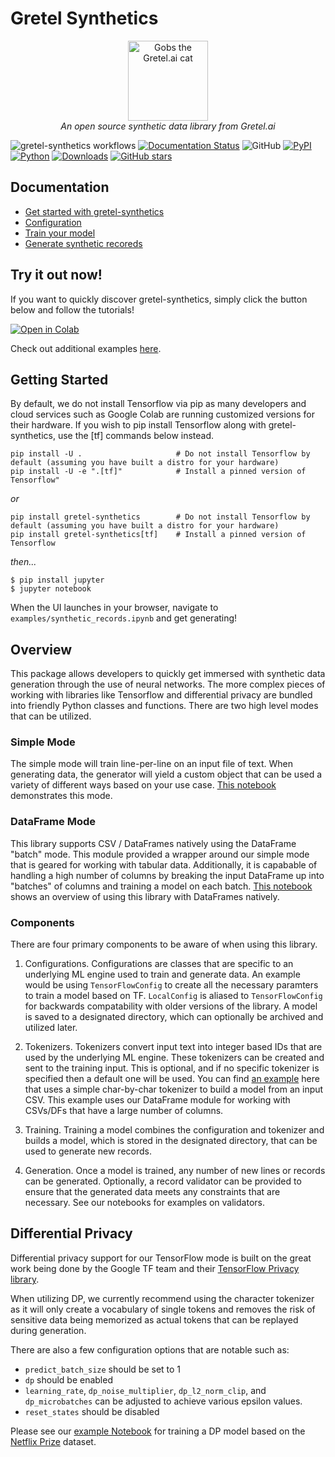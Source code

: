 # Gretel Synthetics
<p align="center">
    <a href="https://gretel.ai"><img width="128px" src="https://gretel-public-website.s3.amazonaws.com/assets/gobs_the_cat_@1x.png" alt="Gobs the Gretel.ai cat" /></a><br />
    <i>An open source synthetic data library from Gretel.ai</i>
</p>

![gretel-synthetics workflows](https://github.com/gretelai/gretel-synthetics/workflows/gretel-synthetics%20workflows/badge.svg)
[![Documentation Status](https://readthedocs.org/projects/gretel-synthetics/badge/?version=stable)](https://gretel-synthetics.readthedocs.io/en/stable/?badge=stable)
![GitHub](https://img.shields.io/github/license/gretelai/gretel-synthetics)
[![PyPI](https://badge.fury.io/py/gretel-synthetics.svg)](https://badge.fury.io/py/gretel-synthetics)
[![Python](https://img.shields.io/pypi/pyversions/gretel-synthetics.svg)](https://github.com/gretelai/gretel-synthetics)
[![Downloads](https://pepy.tech/badge/gretel-synthetics)](https://pepy.tech/project/gretel-synthetics)
[![GitHub stars](https://img.shields.io/github/stars/gretelai/gretel-synthetics?style=social)](https://github.com/gretelai/gretel-synthetics)

## Documentation
* [Get started with gretel-synthetics](https://gretel-synthetics.readthedocs.io/en/stable/)
* [Configuration](https://gretel-synthetics.readthedocs.io/en/stable/api/config.html)
* [Train your model](https://gretel-synthetics.readthedocs.io/en/stable/api/train.html)
* [Generate synthetic recoreds](https://gretel-synthetics.readthedocs.io/en/stable/api/generate.html)


## Try it out now!
If you want to quickly discover gretel-synthetics, simply click the button below and follow the tutorials!

[![Open in Colab](https://colab.research.google.com/assets/colab-badge.svg)](https://colab.research.google.com/github/gretelai/gretel-synthetics/blob/master/examples/synthetic_records.ipynb)

Check out additional examples [here](https://github.com/gretelai/gretel-synthetics/tree/master/examples).

## Getting Started

By default, we do not install Tensorflow via pip as many developers and cloud services such as Google Colab are
running customized versions for their hardware. If you wish to pip install Tensorflow along with gretel-synthetics,
use the [tf] commands below instead.

```
pip install -U .                     # Do not install Tensorflow by default (assuming you have built a distro for your hardware)
pip install -U -e ".[tf]"            # Install a pinned version of Tensorflow"
```

_or_

```
pip install gretel-synthetics        # Do not install Tensorflow by default (assuming you have built a distro for your hardware)
pip install gretel-synthetics[tf]    # Install a pinned version of Tensorflow
```

_then..._

```
$ pip install jupyter
$ jupyter notebook
```

When the UI launches in your browser, navigate to `examples/synthetic_records.ipynb` and get generating!


## Overview

This package allows developers to quickly get immersed with synthetic data generation through the use of neural networks. The more complex pieces of working with libraries like Tensorflow and differential privacy are bundled into friendly Python classes and functions.  There are two high level modes that can be utilized.  

### Simple Mode

The simple mode will train line-per-line on an input file of text.  When generating data, the generator will yield a custom object that can be used a variety of different ways based on your use case.  [This notebook](https://github.com/gretelai/gretel-synthetics/blob/master/examples/tensorflow/simple-character-model.ipynb) demonstrates this mode.

### DataFrame Mode

This library supports CSV / DataFrames natively using the DataFrame "batch" mode. This module provided a wrapper around our simple mode that is geared for working with tabular data.  Additionally, it is capabable of handling a high number of columns by breaking the input DataFrame up into "batches" of columns and training a model on each batch.  [This notebook](https://github.com/gretelai/gretel-synthetics/blob/master/examples/dataframe_batch.ipynb) shows an overview of using this library with DataFrames natively.

### Components

There are four primary components to be aware of when using this library.

1) Configurations. Configurations are classes that are specific to an underlying ML engine used to train and generate data.  An example would be using `TensorFlowConfig` to create all the necessary paramters to train a model based on TF. `LocalConfig` is aliased to `TensorFlowConfig` for backwards compatability with older versions of the library.  A model is saved to a designated directory, which can optionally be archived and utilized later.

2) Tokenizers. Tokenizers convert input text into integer based IDs that are used by the underlying ML engine. These tokenizers can be created and sent to the training input. This is optional, and if no specific tokenizer is specified then a default one will be used. You can find [an example](https://github.com/gretelai/gretel-synthetics/blob/master/examples/tensorflow/batch-df-char-tokenizer.ipynb) here that uses a simple char-by-char tokenizer to build a model from an input CSV. This example uses our DataFrame module for working with CSVs/DFs that have a large number of columns.

3) Training.  Training a model combines the configuration and tokenizer and builds a model, which is stored in the designated directory, that can be used to generate new records.

4) Generation. Once a model is trained, any number of new lines or records can be generated. Optionally, a record validator can be provided to ensure that the generated data meets any constraints that are necessary.  See our notebooks for examples on validators.

## Differential Privacy

Differential privacy support for our TensorFlow mode is built on the great work being done by the Google TF team and their [TensorFlow Privacy library](https://github.com/tensorflow/privacy).

When utilizing DP, we currently recommend using the character tokenizer as it will only create a vocabulary of single tokens and removes the risk of sensitive data being memorized as actual tokens that can be replayed during generation.

There are also a few configuration options that are notable such as:

- `predict_batch_size` should be set to 1
- `dp` should be enabled
- `learning_rate`, `dp_noise_multiplier`, `dp_l2_norm_clip`, and `dp_microbatches` can be adjusted to achieve various epsilon values.
- `reset_states` should be disabled

Please see our [example Notebook](https://github.com/gretelai/gretel-synthetics/blob/master/examples/tensorflow/diff_privacy.ipynb) for training a DP model based on the [Netflix Prize](https://en.wikipedia.org/wiki/Netflix_Prize) dataset.

